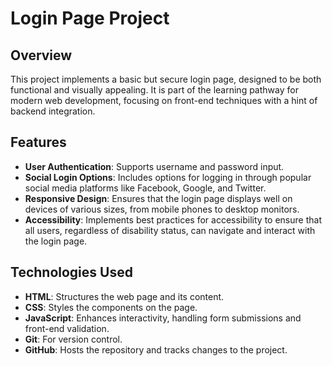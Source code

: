 # Login Page Project

## Overview
This project implements a basic but secure login page, designed to be both functional and visually appealing. It is part of the learning pathway for modern web development, focusing on front-end techniques with a hint of backend integration.

## Features
- **User Authentication**: Supports username and password input.
- **Social Login Options**: Includes options for logging in through popular social media platforms like Facebook, Google, and Twitter.
- **Responsive Design**: Ensures that the login page displays well on devices of various sizes, from mobile phones to desktop monitors.
- **Accessibility**: Implements best practices for accessibility to ensure that all users, regardless of disability status, can navigate and interact with the login page.

## Technologies Used
- **HTML**: Structures the web page and its content.
- **CSS**: Styles the components on the page.
- **JavaScript**: Enhances interactivity, handling form submissions and front-end validation.
- **Git**: For version control.
- **GitHub**: Hosts the repository and tracks changes to the project.
